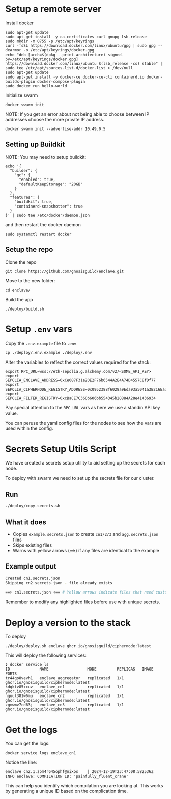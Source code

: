 # Setup a remote server

Install docker

```
sudo apt-get update
sudo apt-get install -y ca-certificates curl gnupg lsb-release
sudo mkdir -m 0755 -p /etc/apt/keyrings
curl -fsSL https://download.docker.com/linux/ubuntu/gpg | sudo gpg --dearmor -o /etc/apt/keyrings/docker.gpg
echo "deb [arch=$(dpkg --print-architecture) signed-by=/etc/apt/keyrings/docker.gpg] https://download.docker.com/linux/ubuntu $(lsb_release -cs) stable" | sudo tee /etc/apt/sources.list.d/docker.list > /dev/null
sudo apt-get update
sudo apt-get install -y docker-ce docker-ce-cli containerd.io docker-buildx-plugin docker-compose-plugin
sudo docker run hello-world
```


Initialize swarm

```
docker swarm init
```

NOTE: If you get an error about not being able to choose between IP addresses choose the more private IP address.


```
docker swarm init --advertise-addr 10.49.0.5
```

## Setting up Buildkit

NOTE: You may need to setup buildkit:

```
echo '{
  "builder": {
    "gc": {
      "enabled": true,
      "defaultKeepStorage": "20GB"
    }
  },
  "features": {
    "buildkit": true,
    "containerd-snapshotter": true
  }
}' | sudo tee /etc/docker/daemon.json
```

and then restart the docker daemon

```
sudo systemctl restart docker
```

## Setup the repo

Clone the repo

```
git clone https://github.com/gnosisguild/enclave.git
```

Move to the new folder:

```
cd enclave/
```

Build the app

```
./deploy/build.sh
```

# Setup `.env` vars

Copy the `.env.example` file to `.env`

```
cp ./deploy/.env.example ./deploy/.env
```

Alter the variables to reflect the correct values required for the stack:

```
export RPC_URL=wss://eth-sepolia.g.alchemy.com/v2/<SOME_API_KEY>
export SEPOLIA_ENCLAVE_ADDRESS=0xCe087F31e20E2F76b6544A2E4A74D4557C8fDf77
export SEPOLIA_CIPHERNODE_REGISTRY_ADDRESS=0x0952388f6028a9Eda93a5041a3B216Ea331d97Ab
export SEPOLIA_FILTER_REGISTRY=0xcBaCE7C360b606bb554345b20884A28e41436934
```

Pay special attention to the `RPC_URL` vars as here we use a standin API key value.

You can peruse the yaml config files for the nodes to see how the vars are used within the config.

# Secrets Setup Utils Script

We have created a secrets setup utility to aid setting up the secrets for each node.
 
To deploy with swarm we need to set up the secrets file for our cluster.

## Run
```bash
./deploy/copy-secrets.sh
```

## What it does
- Copies `example.secrets.json` to create `cn1/2/3` and `agg.secrets.json` files
- Skips existing files
- Warns with yellow arrows (==>) if any files are identical to the example

## Example output
```bash
Created cn1.secrets.json
Skipping cn2.secrets.json - file already exists

==> cn1.secrets.json <== # Yellow arrows indicate files that need customization
```

Remember to modify any highlighted files before use with unique secrets.

# Deploy a version to the stack

To deploy 

```
./deploy/deploy.sh enclave ghcr.io/gnosisguild/ciphernode:latest
```

This will deploy the following services:

```
❯ docker service ls
ID             NAME                 MODE         REPLICAS   IMAGE                  PORTS
tr44go8vevh1   enclave_aggregator   replicated   1/1        ghcr.io/gnosisguild/ciphernode:latest
kdqktv85xcuv   enclave_cn1          replicated   1/1        ghcr.io/gnosisguild/ciphernode:latest
nguul381w6mu   enclave_cn2          replicated   1/1        ghcr.io/gnosisguild/ciphernode:latest
zgmwmv7cd63j   enclave_cn3          replicated   1/1        ghcr.io/gnosisguild/ciphernode:latest
```

# Get the logs

You can get the logs:

```
docker service logs enclave_cn1
```

Notice the line:

```
enclave_cn2.1.zom4r645ophf@nixos    | 2024-12-19T23:47:08.582536Z  INFO enclave: COMPILATION ID: 'painfully_fluent_crane'
```

This can help you identify which compilation you are looking at. This works by generating a unique ID based on the complication time.

